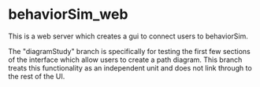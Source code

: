 behaviorSim_web
===============

This is a web server which creates a gui to connect users to behaviorSim.

The "diagramStudy" branch is specifically for testing the first few sections of the interface which allow users to create a path diagram. This branch treats this functionality as an independent unit and does not link through to the rest of the UI.

